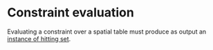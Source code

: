 # Constraint evaluation

Evaluating a constraint over a spatial table must produce as output an [instance of hitting set](../algorithms/hitting_set.md).